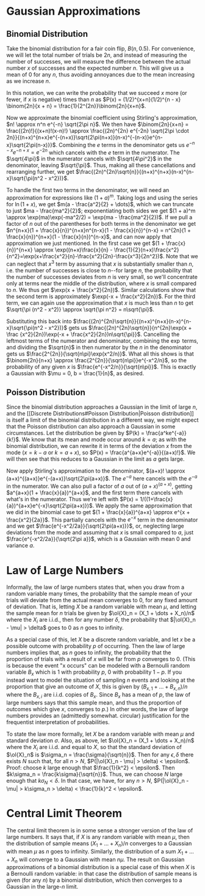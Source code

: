 # Gaussian Approximations
## Binomial Distribution
Take the binomial distribution for a fair coin flip, $B(n, 0.5)$. For convenience, we will let the total number of trials be $2n$, and instead of measuring the number of successes, we will measure the difference between the actual number $x$ of successes and the expected number $n$. This will give us a mean of $0$ for any $n$, thus avoiding annoyances due to the mean increasing as we increase $n$. 

In this notation, we can write the probability that we succeed $x$ more (or fewer, if $x$ is negative) times than $n$ as $P(x) = (1/2)^{x+n}(1/2)^{n - x} \binom{2n}{x + n} = \frac{1}{2^{2n}}\binom{2n}{x+n}$.

Now we approximate the binomial coefficient using Stirling's approximation, $n! \approx n^n e^{-n} \sqrt{2\pi n}$. We then have $\binom{2n}{x+n} = \frac{(2n)!}{(x+n)!(x-n)!} \approx \frac{(2n)^{2n} e^{-2n} \sqrt{2\pi \cdot 2n}}{(n+x)^{n+x}e^{-(n+x)}\sqrt{2\pi(n+x)}(n-x)^{-(n-x)}e^{n-x}\sqrt{2\pi(n-x)}}$. Combining the $e$ terms in the denominator gets us $e^{-n-x}e^{-n+x} = e^{-2n}$ which cancels with the $e$ term in the numerator. The $\sqrt{4\pi}$ in the numerator cancels with $\sqrt{4\pi^2}$ in the denominator, leaving $\sqrt{\pi}$. Thus, making all these cancellations and rearranging further, we get $\frac{(2n)^{2n}\sqrt{n}}{(n+x)^{n+x}(n-x)^{n-x}\sqrt{\pi(n^2 - x^2})}$.

To handle the first two terms in the denominator, we will need an approximation for expressions like $(1 + a)^m$. Taking logs and using the series for $\ln(1+x)$, we get $m(a - \frac{a^2}{2} + \dots)$, which we can truncate to just $ma - \frac{ma^2}{2}$; exponentiating both sides we get $(1 + a)^m \approx \exp(ma)\exp(-ma^2/2) = \exp(ma - \frac{ma^2}{2})$. If we pull a factor of $n$ out of the parentheses for both terms in the denominator we get $n^{n+x}(1 + \frac{x}{n})^{n+x}n^{n-x}(1 - \frac{x}{n})^{n-x} = n^{2n}(1 + \frac{x}{n})^{n+x}(1 - \frac{x}{n})^{n-x}$, and can now apply that approximation we just mentioned. In the first case we get $(1 + \frac{x}{n})^{n+x} \approx \exp((n+x)\frac{x}{n} - \frac{1}{2}(n+x)\frac{x^2}{n^2}=\exp(x+\frac{x^2}{n}-\frac{x^2}{2n}-\frac{x^3}{2n^2})$. Note that we can neglect that $x^3$ term by assuming that $x$ is substantially smaller than $n$, i.e. the number of successes is close to $n$--for large $n$, the probability that the number of successes deviates from $n$ is very small, so we'll concentrate only at terms near the middle of the distribution, where $x$ is small compared to $n$. We thus get $\exp(x + \frac{x^2}{2n})$. Similar calculations show that the second term is approximately $\exp(-x + \frac{x^2}{2n})$. For the third term, we can again use the approximation that $x$ is much less than $n$ to get $\sqrt{\pi (n^2 - x^2)} \approx \sqrt{\pi n^2} = n\sqrt{\pi}$. 

Substituting this back into $\frac{(2n)^{2n}\sqrt{n}}{(n+x)^{n+x}(n-x)^{n-x}\sqrt{\pi(n^2 - x^2})}$ gets us $\frac{(2n)^{2n}\sqrt{n}}{n^{2n}\exp(x + \frac {x^2}{2n})\exp(-x + \frac{x^2}{2n})n\sqrt{\pi}}$. Cancelling the leftmost terms of the numerator and denominator, combining the $\exp$ terms, and dividing the $\sqrt{n}$ in then numerator by the $n$ in the denominator gets us $\frac{2^{2n}}{\sqrt{n\pi}\exp(x^2/n)}$. What all this shows is that $\binom{2n}{n+x} \approx \frac{2^{2n}}{\sqrt{n\pi}}e^{-x^2/n}$, so the probability of any given $x$ is $\frac{e^{-x^2/n}}{\sqrt{n\pi}}$. This is exactly a Gaussian with $\mu = 0, b = \frac{1}{n}$, as desired. 
## Poisson Distribution
Since the binomial distribution approaches a Gaussian in the limit of large $n$, and the [[Discrete Distributions#Poisson Distribution|Poisson distribution]] is itself a limit of the binomial distribution in a different way, we might expect that the Poisson distribution can also approach a Gaussian in some circumstances. Let the distribution be given by $P(k) = \frac{a^ke^{-a}}{k!}$. We know that its mean and mode occur around $k=a$; as with the binomial distribution, we can rewrite it in terms of the deviation $x$ from the mode ($x = k-a$ or $k=a+x$), so $P(x) = \frac{a^{a+x}e^{-a}}{(a+x)!}$. We will then see that this reduces to a Gaussian in the limit as $a$ gets large.

Now apply Stirling's approximation to the denominator, $(a+x)! \approx (a+x)^{(a+x)}e^{-(a+x)}\sqrt{2\pi(a+x)}$. The $e^{-a}$ here cancels with the $e^{-a}$ in the numerator. We can also pull a factor of $a$ out of $(a+x)^{(a+x)}$, getting $a^{a+x}(1 + \frac{x}{a})^{a+x}$, and the first term there cancels with what's in the numerator. Thus we're left with $P(x) = 1/((1+\frac{x}{a})^{a+x}e^{-x}\sqrt{2\pi(a+x)})$. We apply the same approximation that we did in the binomial case to get $(1 + \frac{x}{a})^{a+x} \approx e^{x + \frac{x^2}{2a}}$. This partially cancels with the $e^{-x}$ term in the denominator and we get $\frac{e^{-x^2/2a}}{\sqrt{2\pi(a+x)}}$, or, neglecting large deviations from the mode and assuming that $x$ is small compared to $a$, just $\frac{e^{-x^2/2a}}{\sqrt{2\pi a}}$, which is a Gaussian with mean $0$ and variance $a$. 
# Law of Large Numbers
Informally, the law of large numbers states that, when you draw from a random variable many times, the probability that the sample mean of your trials will deviate from the actual mean converges to $0$, for any fixed amount of deviation. That is, letting $X$ be a random variable with mean $\mu$, and letting the sample mean for $n$ trials be given by $\ol{X}_n = (X_1 + \dots + X_n)/n$ where the $X_i$ are i.i.d., then for any number $\delta$, the probability that $|\ol{X}_n - \mu| > \delta$ goes to $0$ as $n$ goes to infinity. 

As a special case of this, let $X$ be a discrete random variable, and let $x$ be a possible outcome with probability $p$ of occurring. Then the law of large numbers implies that, as $n$ goes to infinity, the probability that the proportion of trials with a result of $x$ will be far from $p$ converges to $0$. (This is because the event "x occurs" can be modeled with a Bernoulli random variable $B_x$ which is $1$ with probability $p$, $0$ with probability $1-p$. If you instead want to model the situation of sampling $n$ events and looking at the proportion that give an outcome of $X$, this is given by $(B_{x, 1} + \dots + B_{x, n})/n$ where the $B_{x, i}$ are i.i.d. copies of $B_x$. Since $B_x$ has a mean of $p$, the law of large numbers says that this sample mean, and thus the proportion of outcomes which give $x$, converges to $p$.) In other words, the law of large numbers provides an (admittedly somewhat. circular) justification for the frequentist interpretation of probabilities.

To state the law more formally, let $X$ be a random variable with mean $\mu$ and standard deviation $\sigma$. Also, as above, let $\ol{X}_n = (X_1 + \dots + X_n)/n$ where the $X_i$ are i.i.d. and equal to $X$, so that the standard deviation of $\ol{X}_n$ is $\sigma_n = \frac{\sigma}{\sqrt{n}}$. Then for any $\epsilon, \delta$ there exists $N$ such that, for all $n > N$, $P(|\ol{X}_n - \mu| > \delta) < \epsilon$. Proof: choose $k$ large enough that $\frac{1}{k^2} < \epsilon$. Then $k\sigma_n = \frac{k\sigma}{\sqrt{n}}$. Thus, we can choose $N$ large enough that $k\sigma_N < \delta$. In that case, we have, for any $n > N$, $P(|\ol{X}_n -\mu| > k\sigma_n > \delta) < \frac{1}{k}^2 < \epsilon$. 
# Central Limit Theorem
The central limit theorem is in some sense a stronger version of the law of large numbers. It says that, if $X$ is any random variable with mean $\mu$, then the distribution of sample means $(X_1 + \dots + X_n)/n$ converges to a Gaussian with mean $\mu$ as $n$ goes to infinity. Similarly, the distribution of a sum $X_1 + \dots + X_n$ will converge to a Gaussian with mean $n\mu$. The result on Gaussian approximations of a binomial distribution is a special case of this when $X$ is a Bernoulli random variable: in that case the distribution of sample means is given (for any $n$) by a binomial distribution, which then converges to a Gaussian in the large-$n$ limit. 